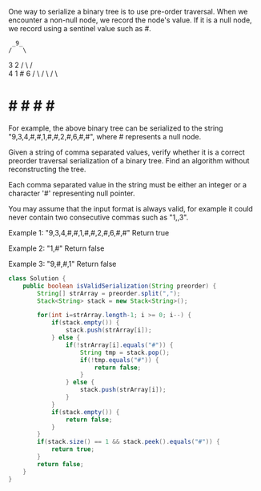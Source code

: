 One way to serialize a binary tree is to use pre-order traversal. When we encounter a non-null node, we record the node's value. If it is a null node, we record using a sentinel value such as #.

     _9_
    /   \
   3     2
  / \   / \
 4   1  #  6
/ \ / \   / \
# # # #   # #
For example, the above binary tree can be serialized to the string "9,3,4,#,#,1,#,#,2,#,6,#,#", where # represents a null node.

Given a string of comma separated values, verify whether it is a correct preorder traversal serialization of a binary tree. Find an algorithm without reconstructing the tree.

Each comma separated value in the string must be either an integer or a character '#' representing null pointer.

You may assume that the input format is always valid, for example it could never contain two consecutive commas such as "1,,3".

Example 1:
"9,3,4,#,#,1,#,#,2,#,6,#,#"
Return true

Example 2:
"1,#"
Return false

Example 3:
"9,#,#,1"
Return false

```java
class Solution {
    public boolean isValidSerialization(String preorder) {
        String[] strArray = preorder.split(",");
        Stack<String> stack = new Stack<String>();

        for(int i=strArray.length-1; i >= 0; i--) {
            if(stack.empty()) {
                stack.push(strArray[i]);
            } else {
                if(!strArray[i].equals("#")) {
                    String tmp = stack.pop();
                    if(!tmp.equals("#")) {
                        return false;
                    }
                } else {
                    stack.push(strArray[i]);
                }
            }
            if(stack.empty()) {
                return false;
            }
        }
        if(stack.size() == 1 && stack.peek().equals("#")) {
            return true;
        }
        return false;
    }
}
```
